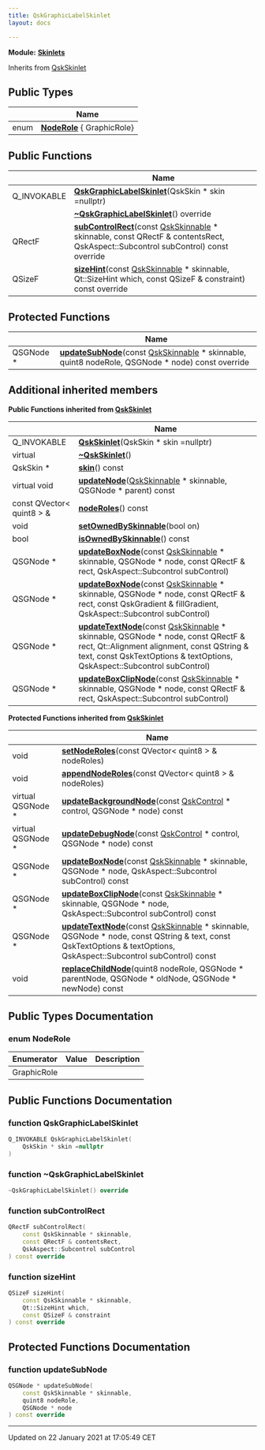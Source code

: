 ```yaml
---
title: QskGraphicLabelSkinlet
layout: docs

---
```



**Module:** **[Skinlets](/docs/modules/group___skinlets/)**



Inherits from [QskSkinlet](/docs/classes/class_qsk_skinlet/)

## Public Types

|                | Name           |
| -------------- | -------------- |
| enum| **[NodeRole](/docs/classes/class_qsk_graphic_label_skinlet/#enum-noderole)** { GraphicRole} |

## Public Functions

|                | Name           |
| -------------- | -------------- |
| Q_INVOKABLE | **[QskGraphicLabelSkinlet](/docs/classes/class_qsk_graphic_label_skinlet/#function-qskgraphiclabelskinlet)**(QskSkin * skin =nullptr) |
| | **[~QskGraphicLabelSkinlet](/docs/classes/class_qsk_graphic_label_skinlet/#function-~qskgraphiclabelskinlet)**() override |
| QRectF | **[subControlRect](/docs/classes/class_qsk_graphic_label_skinlet/#function-subcontrolrect)**(const [QskSkinnable](/docs/classes/class_qsk_skinnable/) * skinnable, const QRectF & contentsRect, QskAspect::Subcontrol subControl) const override |
| QSizeF | **[sizeHint](/docs/classes/class_qsk_graphic_label_skinlet/#function-sizehint)**(const [QskSkinnable](/docs/classes/class_qsk_skinnable/) * skinnable, Qt::SizeHint which, const QSizeF & constraint) const override |

## Protected Functions

|                | Name           |
| -------------- | -------------- |
| QSGNode * | **[updateSubNode](/docs/classes/class_qsk_graphic_label_skinlet/#function-updatesubnode)**(const [QskSkinnable](/docs/classes/class_qsk_skinnable/) * skinnable, quint8 nodeRole, QSGNode * node) const override |

## Additional inherited members

**Public Functions inherited from [QskSkinlet](/docs/classes/class_qsk_skinlet/)**

|                | Name           |
| -------------- | -------------- |
| Q_INVOKABLE | **[QskSkinlet](/docs/classes/class_qsk_skinlet/#function-qskskinlet)**(QskSkin * skin =nullptr) |
| virtual | **[~QskSkinlet](/docs/classes/class_qsk_skinlet/#function-~qskskinlet)**() |
| QskSkin * | **[skin](/docs/classes/class_qsk_skinlet/#function-skin)**() const |
| virtual void | **[updateNode](/docs/classes/class_qsk_skinlet/#function-updatenode)**([QskSkinnable](/docs/classes/class_qsk_skinnable/) * skinnable, QSGNode * parent) const |
| const QVector< quint8 > & | **[nodeRoles](/docs/classes/class_qsk_skinlet/#function-noderoles)**() const |
| void | **[setOwnedBySkinnable](/docs/classes/class_qsk_skinlet/#function-setownedbyskinnable)**(bool on) |
| bool | **[isOwnedBySkinnable](/docs/classes/class_qsk_skinlet/#function-isownedbyskinnable)**() const |
| QSGNode * | **[updateBoxNode](/docs/classes/class_qsk_skinlet/#function-updateboxnode)**(const [QskSkinnable](/docs/classes/class_qsk_skinnable/) * skinnable, QSGNode * node, const QRectF & rect, QskAspect::Subcontrol subControl) |
| QSGNode * | **[updateBoxNode](/docs/classes/class_qsk_skinlet/#function-updateboxnode)**(const [QskSkinnable](/docs/classes/class_qsk_skinnable/) * skinnable, QSGNode * node, const QRectF & rect, const QskGradient & fillGradient, QskAspect::Subcontrol subControl) |
| QSGNode * | **[updateTextNode](/docs/classes/class_qsk_skinlet/#function-updatetextnode)**(const [QskSkinnable](/docs/classes/class_qsk_skinnable/) * skinnable, QSGNode * node, const QRectF & rect, Qt::Alignment alignment, const QString & text, const QskTextOptions & textOptions, QskAspect::Subcontrol subControl) |
| QSGNode * | **[updateBoxClipNode](/docs/classes/class_qsk_skinlet/#function-updateboxclipnode)**(const [QskSkinnable](/docs/classes/class_qsk_skinnable/) * skinnable, QSGNode * node, const QRectF & rect, QskAspect::Subcontrol subControl) |

**Protected Functions inherited from [QskSkinlet](/docs/classes/class_qsk_skinlet/)**

|                | Name           |
| -------------- | -------------- |
| void | **[setNodeRoles](/docs/classes/class_qsk_skinlet/#function-setnoderoles)**(const QVector< quint8 > & nodeRoles) |
| void | **[appendNodeRoles](/docs/classes/class_qsk_skinlet/#function-appendnoderoles)**(const QVector< quint8 > & nodeRoles) |
| virtual QSGNode * | **[updateBackgroundNode](/docs/classes/class_qsk_skinlet/#function-updatebackgroundnode)**(const [QskControl](/docs/classes/class_qsk_control/) * control, QSGNode * node) const |
| virtual QSGNode * | **[updateDebugNode](/docs/classes/class_qsk_skinlet/#function-updatedebugnode)**(const [QskControl](/docs/classes/class_qsk_control/) * control, QSGNode * node) const |
| QSGNode * | **[updateBoxNode](/docs/classes/class_qsk_skinlet/#function-updateboxnode)**(const [QskSkinnable](/docs/classes/class_qsk_skinnable/) * skinnable, QSGNode * node, QskAspect::Subcontrol subControl) const |
| QSGNode * | **[updateBoxClipNode](/docs/classes/class_qsk_skinlet/#function-updateboxclipnode)**(const [QskSkinnable](/docs/classes/class_qsk_skinnable/) * skinnable, QSGNode * node, QskAspect::Subcontrol subControl) const |
| QSGNode * | **[updateTextNode](/docs/classes/class_qsk_skinlet/#function-updatetextnode)**(const [QskSkinnable](/docs/classes/class_qsk_skinnable/) * skinnable, QSGNode * node, const QString & text, const QskTextOptions & textOptions, QskAspect::Subcontrol subControl) const |
| void | **[replaceChildNode](/docs/classes/class_qsk_skinlet/#function-replacechildnode)**(quint8 nodeRole, QSGNode * parentNode, QSGNode * oldNode, QSGNode * newNode) const |


## Public Types Documentation

### enum NodeRole

| Enumerator | Value | Description |
| ---------- | ----- | ----------- |
| GraphicRole | |   |




## Public Functions Documentation

### function QskGraphicLabelSkinlet

```cpp
Q_INVOKABLE QskGraphicLabelSkinlet(
    QskSkin * skin =nullptr
)
```


### function ~QskGraphicLabelSkinlet

```cpp
~QskGraphicLabelSkinlet() override
```


### function subControlRect

```cpp
QRectF subControlRect(
    const QskSkinnable * skinnable,
    const QRectF & contentsRect,
    QskAspect::Subcontrol subControl
) const override
```


### function sizeHint

```cpp
QSizeF sizeHint(
    const QskSkinnable * skinnable,
    Qt::SizeHint which,
    const QSizeF & constraint
) const override
```


## Protected Functions Documentation

### function updateSubNode

```cpp
QSGNode * updateSubNode(
    const QskSkinnable * skinnable,
    quint8 nodeRole,
    QSGNode * node
) const override
```


-------------------------------

Updated on 22 January 2021 at 17:05:49 CET